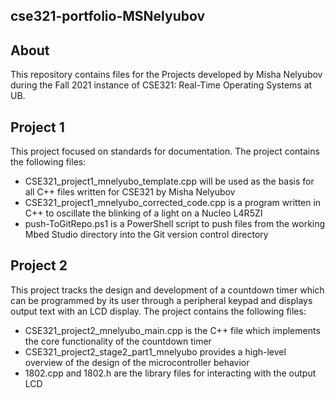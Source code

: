 ## cse321-portfolio-MSNelyubov

## About
This repository contains files for the Projects developed by Misha Nelyubov during the Fall 2021 instance of CSE321: Real-Time Operating Systems at UB.

## Project 1
This project focused on standards for documentation.  The project contains the following files:

- CSE321_project1_mnelyubo_template.cpp will be used as the basis for all C++ files written for CSE321 by Misha Nelyubov
- CSE321_project1_mnelyubo_corrected_code.cpp is a program written in C++ to oscillate the blinking of a light on a Nucleo L4R5ZI
- push-ToGitRepo.ps1 is a PowerShell script to push files from the working Mbed Studio directory into the Git version control directory

## Project 2
This project tracks the design and development of a countdown timer which can be programmed by its user through a peripheral keypad and displays output text with an LCD display.  The project contains the following files:

- CSE321_project2_mnelyubo_main.cpp is the C++ file which implements the core functionality of the countdown timer
- CSE321_project2_stage2_part1_mnelyubo provides a high-level overview of the design of the microcontroller behavior
- 1802.cpp and 1802.h are the library files for interacting with the output LCD
